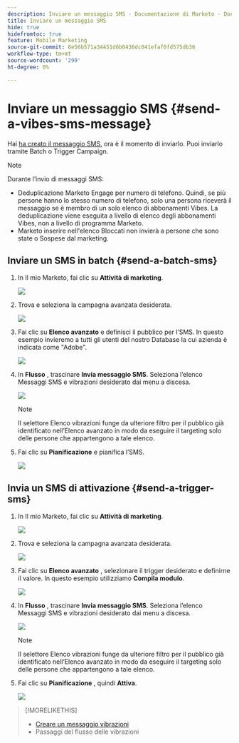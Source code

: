 ```yaml
---
description: Inviare un messaggio SMS - Documentazione di Marketo - Documentazione del prodotto
title: Inviare un messaggio SMS
hide: true
hidefromtoc: true
feature: Mobile Marketing
source-git-commit: 8e56b571a34451d6b0436dc041efaf0fd575db36
workflow-type: tm+mt
source-wordcount: '299'
ht-degree: 0%

---
```


# Inviare un messaggio SMS {#send-a-vibes-sms-message}

Hai [ha creato il messaggio SMS](/help/marketo/product-docs/mobile-marketing/vibes-sms-messages/create-an-sms-message.md), ora è il momento di inviarlo. Puoi inviarlo tramite Batch o Trigger Campaign.

>[!NOTE]
>
>Durante l’invio di messaggi SMS:
>
>* Deduplicazione Marketo Engage per numero di telefono. Quindi, se più persone hanno lo stesso numero di telefono, solo una persona riceverà il messaggio se è membro di un solo elenco di abbonamenti Vibes. La deduplicazione viene eseguita a livello di elenco degli abbonamenti Vibes, non a livello di programma Marketo.
>* Marketo inserire nell&#39;elenco Bloccati non invierà a persone che sono state o Sospese dal marketing.

## Inviare un SMS in batch {#send-a-batch-sms}

1. In Il mio Marketo, fai clic su **Attività di marketing**.

   ![](assets/send-an-sms-message-1.png)

1. Trova e seleziona la campagna avanzata desiderata.

   ![](assets/send-an-sms-message-2.png)

1. Fai clic su **Elenco avanzato** e definisci il pubblico per l’SMS. In questo esempio invieremo a tutti gli utenti del nostro Database la cui azienda è indicata come &quot;Adobe&quot;.

   ![](assets/send-an-sms-message-3.png)

1. In **Flusso** , trascinare **Invia messaggio SMS**. Seleziona l’elenco Messaggi SMS e vibrazioni desiderato dai menu a discesa.

   ![](assets/send-an-sms-message-4.png)

   >[!NOTE]
   >
   >Il selettore Elenco vibrazioni funge da ulteriore filtro per il pubblico già identificato nell’Elenco avanzato in modo da eseguire il targeting solo delle persone che appartengono a tale elenco.

1. Fai clic su **Pianificazione** e pianifica l’SMS.

   ![](assets/send-an-sms-message-5.png)

## Invia un SMS di attivazione {#send-a-trigger-sms}

1. In Il mio Marketo, fai clic su **Attività di marketing**.

   ![](assets/send-an-sms-message-6.png)

1. Trova e seleziona la campagna avanzata desiderata.

   ![](assets/send-an-sms-message-7.png)

1. Fai clic su **Elenco avanzato** , selezionare il trigger desiderato e definirne il valore. In questo esempio utilizziamo **Compila modulo**.

   ![](assets/send-an-sms-message-8.png)

1. In **Flusso** , trascinare **Invia messaggio SMS**. Seleziona l’elenco Messaggi SMS e vibrazioni desiderato dai menu a discesa.

   ![](assets/send-an-sms-message-9.png)

   >[!NOTE]
   >
   >Il selettore Elenco vibrazioni funge da ulteriore filtro per il pubblico già identificato nell’Elenco avanzato in modo da eseguire il targeting solo delle persone che appartengono a tale elenco.

1. Fai clic su **Pianificazione** , quindi **Attiva**.

   ![](assets/send-an-sms-message-10.png)

>[!MORELIKETHIS]
>
>* [Creare un messaggio vibrazioni](/help/marketo/product-docs/mobile-marketing/vibes-sms-messages/create-a-vibes-sms-message.md)
>* Passaggi del flusso delle vibrazioni

